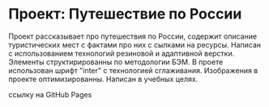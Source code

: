 # Проект: Путешествие по России

Проект рассказывает про путешествия по России, содержит описание туристических мест с фактами про них с сылками на ресурсы. Написан с использованием технологий резиновой и адаптивной верстки. Элементы структирированны по методологии БЭМ. В проете использован шрифт "inter" с технологией сглаживания. Изображения в проекте оптимизированны. Написан в учебных целях. 

ссылку на GitHub Pages
